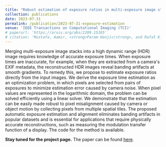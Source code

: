```yaml
---
title: "Robust estimation of exposure ratios in multi-exposure image stacks"
collection: publications
date: 2023-07-31
permalink: /publication/2023-07-31-exposure-estimation
venue: 'IEEE Transactions on Computational Imaging (TCI)'
# paperurl: 'https://arxiv.org/abs/2209.15165'
# citation: 'Mustafa, Aamir, <strong>Param Hanji</strong>, and Rafał K. Mantiuk. &quot;Distilling Style from Image Pairs for Global Forward and Inverse Tone Mapping.&quot; arXiv preprint arXiv:2209.15165 (2022).'
---
```


Merging multi-exposure image stacks into a high dynamic range (HDR) image requires knowledge of accurate exposure times. When exposure times are inaccurate, for example, when they are extracted from a camera's EXIF metadata, the reconstructed HDR images reveal banding artifacts at smooth gradients. To remedy this, we propose to estimate exposure ratios directly from the input images. We derive the exposure time estimation as an optimization problem, in which pixels are selected from pairs of exposures to minimize estimation error caused by camera noise. When pixel values are represented in the logarithmic domain, the problem can be solved efficiently using a linear solver. We demonstrate that the estimation can be easily made robust to pixel misalignment caused by camera or object motion by collecting pixels from multiple spatial tiles. The proposed automatic exposure estimation and alignment eliminates banding artifacts in popular datasets and is essential for applications that require physically accurate reconstructions, such as measuring the modulation transfer function of a display. The code for the method is available.

**Stay tuned for the project page.** The paper can be found [here](/files/papers/Estimation_of_exposure_ratios.pdf).
